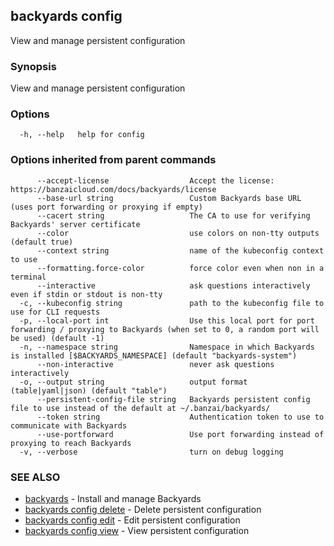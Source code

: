 ## backyards config

View and manage persistent configuration

### Synopsis

View and manage persistent configuration

### Options

```
  -h, --help   help for config
```

### Options inherited from parent commands

```
      --accept-license                  Accept the license: https://banzaicloud.com/docs/backyards/license
      --base-url string                 Custom Backyards base URL (uses port forwarding or proxying if empty)
      --cacert string                   The CA to use for verifying Backyards' server certificate
      --color                           use colors on non-tty outputs (default true)
      --context string                  name of the kubeconfig context to use
      --formatting.force-color          force color even when non in a terminal
      --interactive                     ask questions interactively even if stdin or stdout is non-tty
  -c, --kubeconfig string               path to the kubeconfig file to use for CLI requests
  -p, --local-port int                  Use this local port for port forwarding / proxying to Backyards (when set to 0, a random port will be used) (default -1)
  -n, --namespace string                Namespace in which Backyards is installed [$BACKYARDS_NAMESPACE] (default "backyards-system")
      --non-interactive                 never ask questions interactively
  -o, --output string                   output format (table|yaml|json) (default "table")
      --persistent-config-file string   Backyards persistent config file to use instead of the default at ~/.banzai/backyards/
      --token string                    Authentication token to use to communicate with Backyards
      --use-portforward                 Use port forwarding instead of proxying to reach Backyards
  -v, --verbose                         turn on debug logging
```

### SEE ALSO

* [backyards](backyards.md)	 - Install and manage Backyards
* [backyards config delete](backyards_config_delete.md)	 - Delete persistent configuration
* [backyards config edit](backyards_config_edit.md)	 - Edit persistent configuration
* [backyards config view](backyards_config_view.md)	 - View persistent configuration

